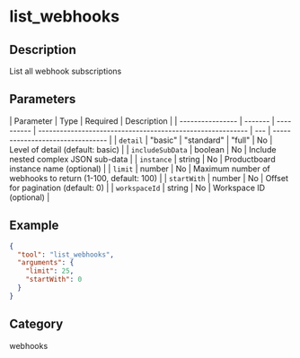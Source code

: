 # list_webhooks

## Description

List all webhook subscriptions

## Parameters

| Parameter        | Type    | Required   | Description                                                |
| ---------------- | ------- | ---------- | ---------------------------------------------------------- | --- | -------------------------------- |
| `detail`         | "basic" | "standard" | "full"                                                     | No  | Level of detail (default: basic) |
| `includeSubData` | boolean | No         | Include nested complex JSON sub-data                       |
| `instance`       | string  | No         | Productboard instance name (optional)                      |
| `limit`          | number  | No         | Maximum number of webhooks to return (1-100, default: 100) |
| `startWith`      | number  | No         | Offset for pagination (default: 0)                         |
| `workspaceId`    | string  | No         | Workspace ID (optional)                                    |

## Example

```json
{
  "tool": "list_webhooks",
  "arguments": {
    "limit": 25,
    "startWith": 0
  }
}
```

## Category

webhooks
